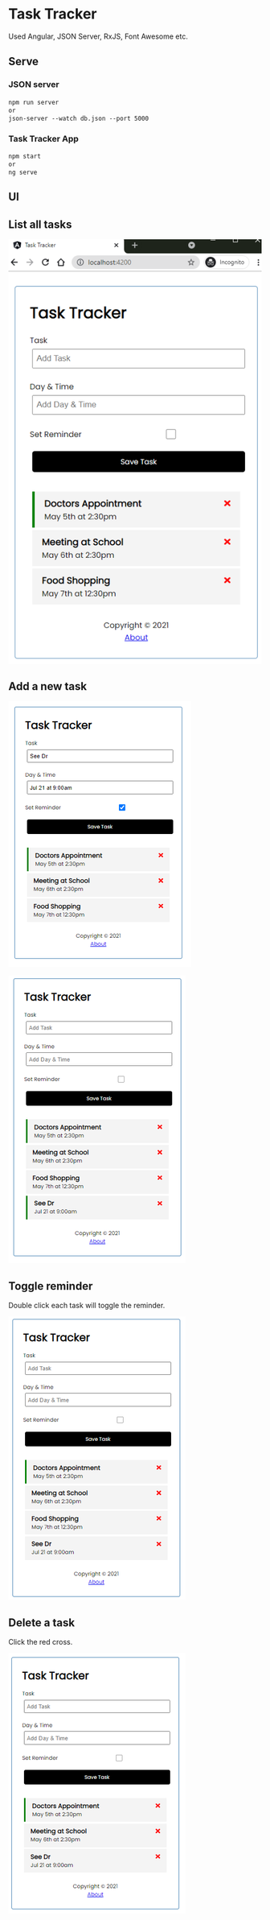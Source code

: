 # Task Tracker

Used Angular, JSON Server, RxJS, Font Awesome etc.

## Serve

### JSON server

```
npm run server
or
json-server --watch db.json --port 5000
```

### Task Tracker App

```
npm start
or
ng serve
```

## UI

## List all tasks

![list.png](images/list.png)

## Add a new task

![add1.png](images/add1.png)

![add2.png](images/add2.png)

## Toggle reminder

Double click each task will toggle the reminder.

![toggle.png](images/toggle.png)

## Delete a task

Click the red cross.

![del.png](images/del.png)
